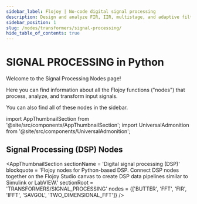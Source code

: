 ```yaml
---
sidebar_label: Flojoy | No-code digital signal processing
description: Design and analyze FIR, IIR, multistage, and adaptive filters. Signals can be streamed from simulation variables, data files on disk, or bench-top instruments and DAQ boards.
sidebar_position: 1
slug: /nodes/transformers/signal-processing/
hide_table_of_contents: true
---
```


# SIGNAL PROCESSING in Python

Welcome to the Signal Processing Nodes page!

Here you can find information about all the Flojoy functions ("nodes") that process, analyze, and transform input signals.

You can also find all of these nodes in the sidebar.

<!-- Custom component -->
import AppThumbnailSection from '@site/src/components/AppThumbnailSection';
import UniversalAdmonition from '@site/src/components/UniversalAdmonition';

<UniversalAdmonition />

## Signal Processing (DSP) Nodes

<AppThumbnailSection
    sectionName = 'Digital signal processing (DSP)'
    blockquote = 'Flojoy nodes for Python-based DSP. Connect DSP nodes together on the Flojoy Studio canvas to create DSP data pipelines similar to Simulink or LabVIEW.'
    sectionRoot = 'TRANSFORMERS/SIGNAL_PROCESSING'
    nodes = {['BUTTER', 'FFT', 'FIR', 'IFFT', 'SAVGOL', 'TWO_DIMENSIONAL_FFT']}
/>